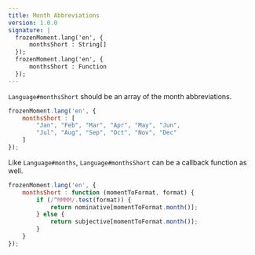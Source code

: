 ```yaml
---
title: Month Abbreviations
version: 1.0.0
signature: |
  frozenMoment.lang('en', {
      monthsShort : String[]
  });
  frozenMoment.lang('en', {
      monthsShort : Function
  });
---
```



`Language#monthsShort` should be an array of the month abbreviations.

```javascript
frozenMoment.lang('en', {
    monthsShort : [
        "Jan", "Feb", "Mar", "Apr", "May", "Jun",
        "Jul", "Aug", "Sep", "Oct", "Nov", "Dec"
    ]
});
```

Like `Language#months`, `Language#monthsShort` can be a callback function as well.

```javascript
frozenMoment.lang('en', {
    monthsShort : function (momentToFormat, format) {
        if (/^MMMM/.test(format)) {
            return nominative[momentToFormat.month()];
        } else {
            return subjective[momentToFormat.month()];
        }
    }
});
```

